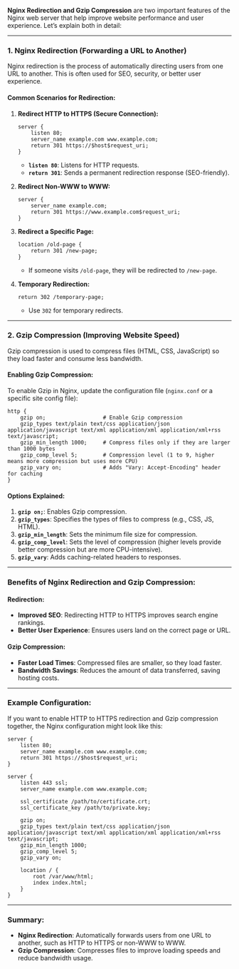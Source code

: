 **Nginx Redirection and Gzip Compression** are two important features of the Nginx web server that help improve website performance and user experience. Let’s explain both in detail:

---

### **1. Nginx Redirection (Forwarding a URL to Another)**  
Nginx redirection is the process of automatically directing users from one URL to another. This is often used for SEO, security, or better user experience.

#### **Common Scenarios for Redirection:**

1. **Redirect HTTP to HTTPS (Secure Connection):**
   ```nginx
   server {
       listen 80;
       server_name example.com www.example.com;
       return 301 https://$host$request_uri;
   }
   ```
   - **`listen 80`**: Listens for HTTP requests.  
   - **`return 301`**: Sends a permanent redirection response (SEO-friendly).

2. **Redirect Non-WWW to WWW:**
   ```nginx
   server {
       server_name example.com;
       return 301 https://www.example.com$request_uri;
   }
   ```

3. **Redirect a Specific Page:**
   ```nginx
   location /old-page {
       return 301 /new-page;
   }
   ```
   - If someone visits `/old-page`, they will be redirected to `/new-page`.

4. **Temporary Redirection:**
   ```nginx
   return 302 /temporary-page;
   ```
   - Use `302` for temporary redirects.

---

### **2. Gzip Compression (Improving Website Speed)**  
Gzip compression is used to compress files (HTML, CSS, JavaScript) so they load faster and consume less bandwidth.

#### **Enabling Gzip Compression:**
To enable Gzip in Nginx, update the configuration file (`nginx.conf` or a specific site config file):

```nginx
http {
    gzip on;                  # Enable Gzip compression
    gzip_types text/plain text/css application/json application/javascript text/xml application/xml application/xml+rss text/javascript;
    gzip_min_length 1000;     # Compress files only if they are larger than 1000 bytes
    gzip_comp_level 5;        # Compression level (1 to 9, higher means more compression but uses more CPU)
    gzip_vary on;             # Adds "Vary: Accept-Encoding" header for caching
}
```

#### **Options Explained:**

1. **`gzip on;`**: Enables Gzip compression.  
2. **`gzip_types`**: Specifies the types of files to compress (e.g., CSS, JS, HTML).  
3. **`gzip_min_length`**: Sets the minimum file size for compression.  
4. **`gzip_comp_level`**: Sets the level of compression (higher levels provide better compression but are more CPU-intensive).  
5. **`gzip_vary`**: Adds caching-related headers to responses.

---

### **Benefits of Nginx Redirection and Gzip Compression:**

#### **Redirection:**
- **Improved SEO**: Redirecting HTTP to HTTPS improves search engine rankings.  
- **Better User Experience**: Ensures users land on the correct page or URL.

#### **Gzip Compression:**
- **Faster Load Times**: Compressed files are smaller, so they load faster.  
- **Bandwidth Savings**: Reduces the amount of data transferred, saving hosting costs.

---

### **Example Configuration:**
If you want to enable HTTP to HTTPS redirection and Gzip compression together, the Nginx configuration might look like this:

```nginx
server {
    listen 80;
    server_name example.com www.example.com;
    return 301 https://$host$request_uri;
}

server {
    listen 443 ssl;
    server_name example.com www.example.com;

    ssl_certificate /path/to/certificate.crt;
    ssl_certificate_key /path/to/private.key;

    gzip on;
    gzip_types text/plain text/css application/json application/javascript text/xml application/xml application/xml+rss text/javascript;
    gzip_min_length 1000;
    gzip_comp_level 5;
    gzip_vary on;

    location / {
        root /var/www/html;
        index index.html;
    }
}
```

---

### **Summary:**
- **Nginx Redirection**: Automatically forwards users from one URL to another, such as HTTP to HTTPS or non-WWW to WWW.  
- **Gzip Compression**: Compresses files to improve loading speeds and reduce bandwidth usage.  
